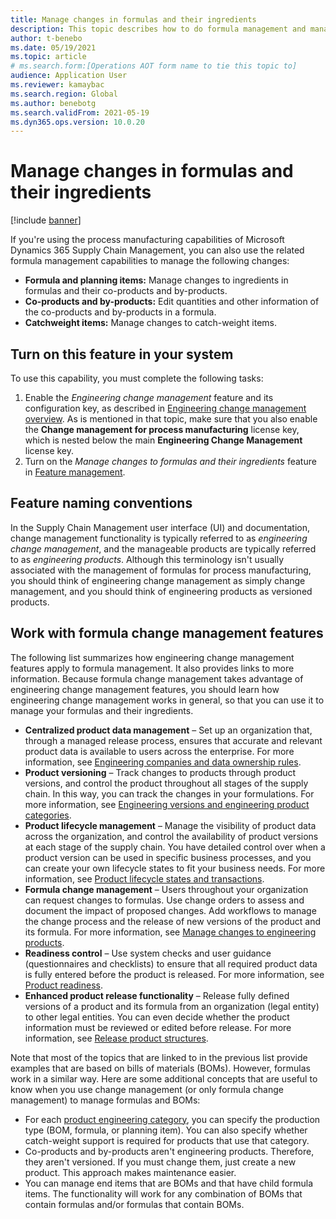 ```yaml
---
title: Manage changes in formulas and their ingredients
description: This topic describes how to do formula management and manage changes to process manufacturing master data.
author: t-benebo
ms.date: 05/19/2021
ms.topic: article
# ms.search.form:[Operations AOT form name to tie this topic to]
audience: Application User
ms.reviewer: kamaybac
ms.search.region: Global
ms.author: benebotg
ms.search.validFrom: 2021-05-19
ms.dyn365.ops.version: 10.0.20
---
```


# Manage changes in formulas and their ingredients

[!include [banner](../includes/banner.md)]

If you're using the process manufacturing capabilities of Microsoft Dynamics 365 Supply Chain Management, you can also use the related formula management capabilities to manage the following changes:

- **Formula and planning items:** Manage changes to ingredients in formulas and their co-products and by-products.
- **Co-products and by-products:** Edit quantities and other information of the co-products and by-products in a formula.
- **Catchweight items:** Manage changes to catch-weight items.

## Turn on this feature in your system

To use this capability, you must complete the following tasks:

1. Enable the *Engineering change management* feature and its configuration key, as described in [Engineering change management overview](product-engineering-overview.md). As is mentioned in that topic, make sure that you also enable the **Change management for process manufacturing** license key, which is nested below the main **Engineering Change Management** license key.
1. Turn on the *Manage changes to formulas and their ingredients* feature in [Feature management](../../fin-ops-core/fin-ops/get-started/feature-management/feature-management-overview.md).

## Feature naming conventions

In the Supply Chain Management user interface (UI) and documentation, change management functionality is typically referred to as *engineering change management*, and the manageable products are typically referred to as *engineering products*. Although this terminology isn't usually associated with the management of formulas for process manufacturing, you should think of engineering change management as simply change management, and you should think of engineering products as versioned products.

## Work with formula change management features

The following list summarizes how engineering change management features apply to formula management. It also provides links to more information. Because formula change management takes advantage of engineering change management features, you should learn how engineering change management works in general, so that you can use it to manage your formulas and their ingredients.

- **Centralized product data management** – Set up an organization that, through a managed release process, ensures that accurate and relevant product data is available to users across the enterprise. For more information, see [Engineering companies and data ownership rules](engineering-org-data-ownership-rules.md).
- **Product versioning** – Track changes to products through product versions, and control the product throughout all stages of the supply chain. In this way, you can track the changes in your formulations. For more information, see [Engineering versions and engineering product categories](engineering-versions-product-category.md).
- **Product lifecycle management** – Manage the visibility of product data across the organization, and control the availability of product versions at each stage of the supply chain. You have detailed control over when a product version can be used in specific business processes, and you can create your own lifecycle states to fit your business needs. For more information, see [Product lifecycle states and transactions](product-lifecycle-state-transactions.md).
- **Formula change management** – Users throughout your organization can request changes to formulas. Use change orders to assess and document the impact of proposed changes. Add workflows to manage the change process and the release of new versions of the product and its formula. For more information, see [Manage changes to engineering products](engineering-change-management.md).
- **Readiness control** – Use system checks and user guidance (questionnaires and checklists) to ensure that all required product data is fully entered before the product is released. For more information, see [Product readiness](product-readiness.md).
- **Enhanced product release functionality** – Release fully defined versions of a product and its formula from an organization (legal entity) to other legal entities. You can even decide whether the product information must be reviewed or edited before release. For more information, see [Release product structures](release-product-structure.md).

Note that most of the topics that are linked to in the previous list provide examples that are based on bills of materials (BOMs). However, formulas work in a similar way. Here are some additional concepts that are useful to know when you use change management (or only formula change management) to manage formulas and BOMs:

- For each [product engineering category](engineering-versions-product-category.md), you can specify the production type (BOM, formula, or planning item). You can also specify whether catch-weight support is required for products that use that category.
- Co-products and by-products aren't engineering products. Therefore, they aren't versioned. If you must change them, just create a new product. This approach makes maintenance easier.
- You can manage end items that are BOMs and that have child formula items. The functionality will work for any combination of BOMs that contain formulas and/or formulas that contain BOMs.
